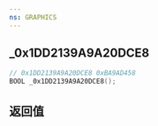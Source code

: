 ```yaml
---
ns: GRAPHICS
---
```

## _0x1DD2139A9A20DCE8

```c
// 0x1DD2139A9A20DCE8 0xBA9AD458
BOOL _0x1DD2139A9A20DCE8();
```


## 返回值
